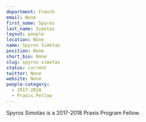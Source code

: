 ```yaml
---
department: French
email: None
first_name: Spyros
last_name: Simotas
layout: people
location: None
name: Spyros Simotas
position: None
short_bio: None
slug: spyros-simotas
status: current
twitter: None
website: None
people-category:
  - 2017-2018
  - Praxis Fellow
---
```

Spyros Simotas is a 2017-2018 Praxis Program Fellow.
